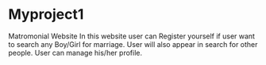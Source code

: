 # Myproject1
Matromonial Website
In this website user can Register yourself if user want to search any Boy/Girl for marriage. User will also appear in search for other people.
User can manage his/her profile.
